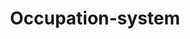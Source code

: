 ---
id: occupation-system
title: Occupation-system
sidebar_label: Occupation-system
slug: /en/occupation-system
---